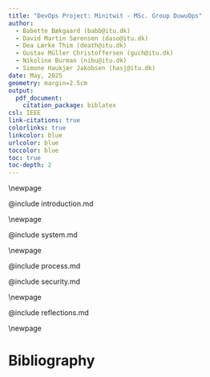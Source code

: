 ```yaml
---
title: "DevOps Project: Minitwit - MSc. Group DuwuOps"
author: 
  - Babette Bækgaard (babb@itu.dk)
  - David Martin Sørensen (daso@itu.dk)
  - Dea Lærke Thim (death@itu.dk)
  - Gustav Müller Christoffersen (guch@itu.dk)
  - Nikoline Burman (nibu@itu.dk)
  - Simone Haukjær Jakobsen (hasj@itu.dk)
date: May, 2025
geometry: margin=2.5cm
output:
  pdf_document:
    citation_package: biblatex
csl: IEEE
link-citations: true
colorlinks: true
linkcolor: blue
urlcolor: blue
toccolor: blue
toc: true
toc-depth: 2
---
```

\newpage

@include introduction.md

\newpage

@include system.md

\newpage

@include process.md

@include security.md

\newpage

@include reflections.md

\newpage

# Bibliography